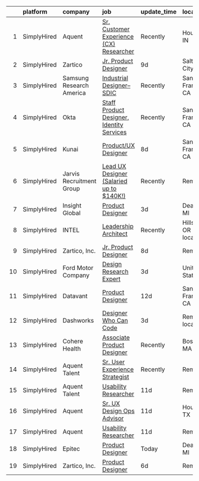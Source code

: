 

|    | platform    | company                  | job                                                                                                                                                       | update_time   | location                   |
|---:|:------------|:-------------------------|:----------------------------------------------------------------------------------------------------------------------------------------------------------|:--------------|:---------------------------|
|  1 | SimplyHired | Aquent                   | [Sr. Customer Experience (CX) Researcher](https://www.simplyhired.com/job/NV6tXqGFxAcRlx7pKSUJVJSunxMPwZzXpSNDid-_ZUu2_NIQDRNtbA?q=generative+designer)   | Recently      | Houston, IN                |
|  2 | SimplyHired | Zartico                  | [Jr. Product Designer](https://www.simplyhired.com/job/nmMctxanMZHASwHPAKbEf_z0drYGRsWEo6gpCA-NYuoi-XzTB8SGfg?q=generative+designer)                      | 9d            | Salt Lake City, UT         |
|  3 | SimplyHired | Samsung Research America | [Industrial Designer– SDIC](https://www.simplyhired.com/job/ZY9f-MfZTJLDwWO75dQVxCJRIy1EUkwLWsN06BTBfzBJaBmRdnDRFw?q=generative+designer)                 | Recently      | San Francisco, CA          |
|  4 | SimplyHired | Okta                     | [Staff Product Designer, Identity Services](https://www.simplyhired.com/job/Jwg11wsdhEp0qlVAQi6bpUWdOPawreFjpQ7BV-uxHOP_M4F0ejCG-A?q=generative+designer) | Recently      | San Francisco, CA          |
|  5 | SimplyHired | Kunai                    | [Product/UX Designer](https://www.simplyhired.com/job/0XKZvkqEN0BLGSRYoLT_h4C6i2Twl1stwojCEg_O8fLHjXxdDUx5mg?q=generative+designer)                       | 8d            | San Francisco, CA          |
|  6 | SimplyHired | Jarvis Recruitment Group | [Lead UX Designer (Salaried up to $140K!)](https://www.simplyhired.com/job/FkE2gNwg-wWgCVyHoI1XS-VF-sxwxF-voIVI5rHAxvhlifZFal8CAA?q=generative+designer)  | Recently      | Remote                     |
|  7 | SimplyHired | Insight Global           | [Product Designer](https://www.simplyhired.com/job/Zr7k-5nwL384uunAb_dAmt6JB_pcq4vGXfb_6cePgT8anWWctlfC5w?q=generative+designer)                          | 3d            | Dearborn, MI               |
|  8 | SimplyHired | INTEL                    | [Leadership Architect](https://www.simplyhired.com/job/o2OsukQBf7PawimyTPpK78W9XSegJ1eltQB2d8KPB4VWWwHMKhiLBA?q=generative+designer)                      | Recently      | Hillsboro, OR +2 locations |
|  9 | SimplyHired | Zartico, Inc.            | [Jr. Product Designer](https://www.simplyhired.com/job/byCScqn5G7-NVkXRvKOpDapQuNcpNdowQaqrvpPDJ1KRX-zHWDYEZA?q=generative+designer)                      | 8d            | Remote                     |
| 10 | SimplyHired | Ford Motor Company       | [Design Research Expert](https://www.simplyhired.com/job/lZCb7EgRtYoAxYVfJKQATIyc58VQsrBFxE1RrRgk_aupC2ZA-NFE-Q?q=generative+designer)                    | 3d            | United States              |
| 11 | SimplyHired | Datavant                 | [Product Designer](https://www.simplyhired.com/job/3c2lxtgcQOOksvndELp2NzgC3TnD4qLnw7VyjlNrDXdzyy_w0sOtmA?q=generative+designer)                          | 12d           | San Francisco, CA          |
| 12 | SimplyHired | Dashworks                | [Designer Who Can Code](https://www.simplyhired.com/job/AV_TnrfNe-ywQ7MYZWptEFlC0njhqby2Q9NSd_Y5ufaesZ017uT4NQ?q=generative+designer)                     | 3d            | Remote +1 location         |
| 13 | SimplyHired | Cohere Health            | [Associate Product Designer](https://www.simplyhired.com/job/_ZG_UeFiZy1jioBWGZnMJMKJrLNcDtOUz2V8nMUtUc2JsqWlV2MM9Q?q=generative+designer)                | Recently      | Boston, MA                 |
| 14 | SimplyHired | Aquent Talent            | [Sr. User Experience Strategist](https://www.simplyhired.com/job/VxCwBOVkj2k8M0evEGvN_ODfptB85Vl7G7TczpXd0vIXBP2mu0iokg?q=generative+designer)            | Recently      | Remote                     |
| 15 | SimplyHired | Aquent Talent            | [Usability Researcher](https://www.simplyhired.com/job/tJa36YOKgGgwXK4xO3qHKKNrQjOttLMIgvOHZNepgpcdNdm7Jls_Pw?q=generative+designer)                      | 11d           | Remote                     |
| 16 | SimplyHired | Aquent                   | [Sr. UX Design Ops Advisor](https://www.simplyhired.com/job/b-akjeC7U6-r51TTC7b5vNnvCBVOO4FxCHKBwn62xzJdTkoffSKJ3w?q=generative+designer)                 | 11d           | Houston, TX                |
| 17 | SimplyHired | Aquent                   | [Usability Researcher](https://www.simplyhired.com/job/28cK6uPqNRwkoej9ZdnVCVUI65x8O7e_Rq2XwoSKm28kJ7PMVoVrxw?q=generative+designer)                      | 11d           | Remote                     |
| 18 | SimplyHired | Epitec                   | [Product Designer](https://www.simplyhired.com/job/p_b7Xtb6GSzNjMcq5pm8MfEx2_kCERii3AKogrSDsP65bmI_DWr3vw?q=generative+designer)                          | Today         | Dearborn, MI               |
| 19 | SimplyHired | Zartico, Inc.            | [Product Designer](https://www.simplyhired.com/job/5B-wy9egwpbkc7SZRH1vZS_C0IVpEFP3vQw-sYn_KPAIaBxbnG6gAg?q=generative+designer)                          | 6d            | Remote                     |